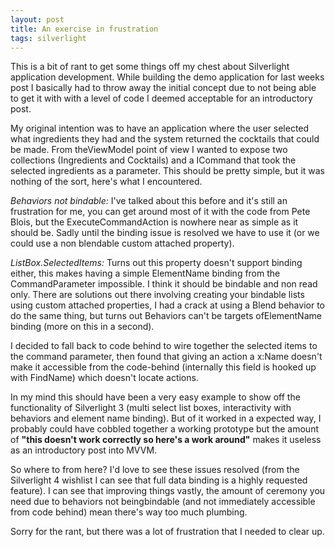 ```yaml
---
layout: post
title: An exercise in frustration
tags: silverlight
---
```


This is a bit of rant to get some things off my chest about Silverlight application development. While building the demo application for last weeks post I basically had to throw away the initial concept due to not being able to get it with with a level of code I deemed acceptable for an introductory post.

My original intention was to have an application where the user selected what ingredients they had and the system returned the cocktails that could be made. From theViewModel point of view I wanted to expose two collections (Ingredients and Cocktails) and a ICommand that took the selected ingredients as a parameter. This should be pretty simple, but it was nothing of the sort, here's what I encountered.

*Behaviors not bindable:* I've talked about this before and it's still an frustration for me, you can get around most of it with the code from Pete Blois, but the ExecuteCommandAction is nowhere near as simple as it should be. Sadly until the binding issue is resolved we have to use it (or we could use a non blendable custom attached property).

*ListBox.SelectedItems:* Turns out this property doesn't support binding either, this makes having a simple ElementName binding from the CommandParameter impossible. I think it should be bindable and non read only. There are solutions out there involving creating your bindable lists using custom attached properties, I had a crack at using a Blend behavior to do the same thing, but turns out Behaviors can't be targets ofElementName binding (more on this in a second).

I decided to fall back to code behind to wire together the selected items to the command parameter, then found that giving an action a x:Name doesn't make it accessible from the code-behind (internally this field is hooked up with FindName) which doesn't locate actions.

In my mind this should have been a very easy example to show off the functionality of Silverlight 3 (multi select list boxes, interactivity with behaviors and element name binding). But of it worked in a expected way, I probably could have cobbled together a working prototype but the amount of **"this doesn't work correctly so here's a work around"** makes it useless as an introductory post into MVVM.

So where to from here? I'd love to see these issues resolved (from the Silverlight 4 wishlist I can see that full data binding is a highly requested feature). I can see that improving things vastly, the amount of ceremony you need due to behaviors not beingbindable (and not immediately accessible from code behind) mean there's way too much plumbing.

Sorry for the rant, but there was a lot of frustration that I needed to clear up.
